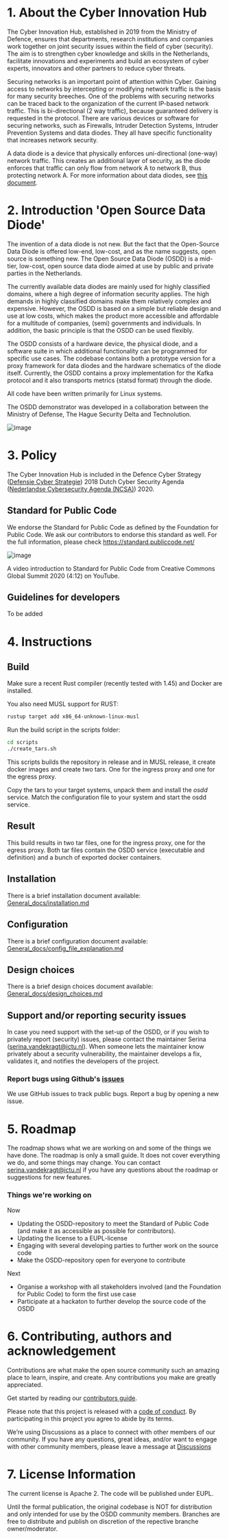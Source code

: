 # 1. About the Cyber Innovation Hub
The Cyber Innovation Hub, established in 2019 from the Ministry of Defence, ensures that departments, research institutions and companies work together on joint security issues within the field of cyber (security). The aim is to strengthen cyber knowledge and skills in the Netherlands, facilitate innovations and experiments and build an ecosystem of cyber experts, innovators and other partners to reduce cyber threats.

Securing networks is an important point of attention within Cyber. Gaining access to networks by intercepting or modifying network traffic is the basis for many security breeches. One of the problems with securing networks can be traced back to the organization of the current IP-based network traffic. This is bi-directional (2 way traffic), because guaranteed delivery is requested in the protocol. There are various devices or software for securing networks, such as Firewalls, Intruder Detection Systems, Intruder Prevention Systems and data diodes. They all have specific functionality that increases network security. 

A data diode is a device that physically enforces uni-directional (one-way) network traffic. This creates an additional layer of security, as the diode enforces that traffic can only flow from network A to network B, thus protecting network A. For more information about data diodes, see [this document](https://github.com/CyberInnovationHub-NLD/OpenSourceDataDiode-OSDD-/blob/master/General_docs/About%20the%20OSDD/Background%20Information%20about%20the%20OSDD.docx).


# 2. Introduction 'Open Source Data Diode'
The invention of a data diode is not new. But the fact that the Open-Source Data Diode is offered low-end, low-cost, and as the name suggests, open source is something new. The Open Source Data Diode (OSDD) is a mid-tier, low-cost, open source data diode aimed at use by public and private parties in the Netherlands. 

The currently available data diodes are mainly used for highly classified domains, where a high degree of information security applies. The high demands in highly classified domains make them relatively complex and expensive. However, the OSDD is based on a simple but reliable design and use at low costs, which makes the product more accessible and affordable for a multitude of companies, (semi) governments and individuals. In addition, the basic principle is that the OSDD can be used flexibly.

The OSDD consists of a hardware device, the physical diode, and a software suite in which additional functionality can be programmed for specific use cases. The codebase contains both a prototype version for a proxy framework for data diodes and the hardware schematics of the diode itself. Currently, the OSDD contains a proxy implementation for the Kafka protocol and it also transports metrics (statsd format) through the diode.

All code have been written primarily for Linux systems. 

The OSDD demonstrator was developed in a collaboration between the Ministry of Defense, The Hague Security Delta and Technolution.

![image](https://user-images.githubusercontent.com/104058636/187169728-0fa5b9c2-c291-43c4-81c8-09dcc3c0a1d8.png)

# 3. Policy
The Cyber Innovation Hub is included in the Defence Cyber Strategy ([Defensie Cyber Strategie](https://www.defensie.nl/binaries/defensie/documenten/publicaties/2018/11/12/defensie-cyber-strategie-2018/web_Brochure+Defensie+Cyber+Strategie.pdf)) 2018 Dutch Cyber Security Agenda ([Nederlandse Cybersecurity Agenda (NCSA)](https://www.ncsc.nl/onderwerpen/nederlandse-cyber-security-agenda)) 2020. 

## Standard for Public Code
We endorse the Standard for Public Code as defined by the Foundation for Public Code. We ask our contributors to endorse this standard as well.
For the full information, please check https://standard.publiccode.net/

![image](https://user-images.githubusercontent.com/104058636/187181926-5433c767-6fa0-4e04-b89f-4fb818e9a4e0.png)

A video introduction to Standard for Public Code from Creative Commons Global Summit 2020 (4:12) on YouTube.


## Guidelines for developers
To be added

# 4. Instructions

## Build
Make sure a recent Rust compiler (recently tested with 1.45) and Docker are installed.

You also need MUSL support for RUST: 
```sh
rustup target add x86_64-unknown-linux-musl
```

Run the build script in the scripts folder:
```sh
cd scripts
./create_tars.sh
```

This scripts builds the repository in release and in MUSL release, it create docker images and create two tars. One for the ingress proxy and one for the egress proxy.

Copy the tars to your target systems, unpack them and install the *osdd* service. Match the configuration file to your system and start the osdd service.

## Result
This build results in two tar files, one for the ingress proxy, one for the egress proxy. Both tar files contain the OSDD service (executable and definition) and a bunch of exported docker containers. 

## Installation
There is a brief installation document available:
[General_docs/installation.md](General_docs/installation.md)

## Configuration
There is a brief configuration document available:
[General_docs/config_file_explanation.md](General_docs/config_file_explanation.md)

## Design choices
There is a brief design choices document available:
[General_docs/design_choices.md](General_docs/design_choices.md)

## Support and/or reporting security issues
In case you need support with the set-up of the OSDD, or if you wish to privately report (security) issues, please contact the maintainer Serina (serina.vandekragt@ictu.nl). When someone lets the maintainer know privately about a security vulnerability, the maintainer develops a fix, validates it, and notifies the developers of the project.

### Report bugs using Github's [issues](https://github.com/CyberInnovationHub-NLD/OpenSourceDataDiode-OSDD-/issues)
We use GitHub issues to track public bugs. Report a bug by opening a new issue.

# 5. Roadmap
The roadmap shows what we are working on and some of the things we have done. The roadmap is only a small guide. It does not cover everything we do, and some things may change. You can contact serina.vandekragt@ictu.nl if you have any questions about the roadmap or suggestions for new features.

### Things we're working on
Now
- Updating the OSDD-repository to meet the Standard of Public Code (and make it as accessible as possible for contributors). 
- Updating the license to a EUPL-license
- Engaging with several developing parties to further work on the source code
- Make the OSDD-repository open for everyone to contribute

Next
- Organise a workshop with all stakeholders involved (and the Foundation for Public Code) to form the first use case
- Participate at a hackaton to further develop the source code of the OSDD


# 6. Contributing, authors and acknowledgement
Contributions are what make the open source community such an amazing place to learn, inspire, and create. Any contributions you make are greatly appreciated. 

Get started by reading our [contributors guide](https://github.com/CyberInnovationHub-NLD/OpenSourceDataDiode-OSDD-/blob/master/Contributors%20guide.md).

Please note that this project is released with a [code of conduct](https://github.com/CyberInnovationHub-NLD/OpenSourceDataDiode-OSDD-/blob/master/Code%20of%20Conduct.md). By participating in this project you agree to abide by its terms. 

We’re using Discussions as a place to connect with other members of our community. If you have any questions, great ideas, and/or want to engage with other community members, please leave a message at [Discussions](https://github.com/CyberInnovationHub-NLD/OpenSourceDataDiode-OSDD-/discussions)

# 7. License Information

The current license is Apache 2. The code will be published under EUPL. 

Until the formal publication, the original codebase is NOT for distribution and only intended for use by the OSDD community members. 
Branches are free to distribute and publish on discretion of the repective branche owner/moderator.
